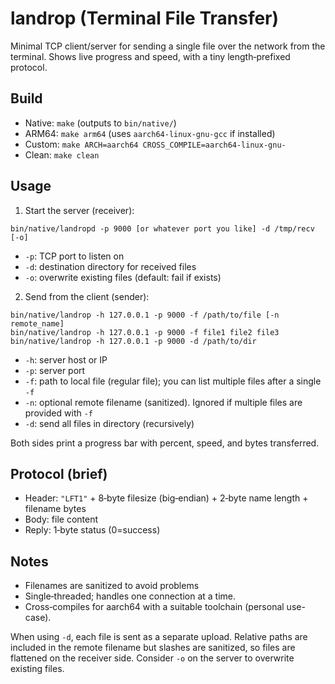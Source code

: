 # landrop (Terminal File Transfer)

Minimal TCP client/server for sending a single file over the network from the terminal. Shows live progress and speed, with a tiny length‑prefixed protocol.

## Build
- Native: `make` (outputs to `bin/native/`)
- ARM64: `make arm64` (uses `aarch64-linux-gnu-gcc` if installed)
- Custom: `make ARCH=aarch64 CROSS_COMPILE=aarch64-linux-gnu-`
- Clean: `make clean`

## Usage
1) Start the server (receiver):
```
bin/native/landropd -p 9000 [or whatever port you like] -d /tmp/recv [-o]
```
- `-p`: TCP port to listen on
- `-d`: destination directory for received files
- `-o`: overwrite existing files (default: fail if exists)

2) Send from the client (sender):
```
bin/native/landrop -h 127.0.0.1 -p 9000 -f /path/to/file [-n remote_name]
bin/native/landrop -h 127.0.0.1 -p 9000 -f file1 file2 file3
bin/native/landrop -h 127.0.0.1 -p 9000 -d /path/to/dir
```
- `-h`: server host or IP
- `-p`: server port
- `-f`: path to local file (regular file); you can list multiple files after a single `-f`
- `-n`: optional remote filename (sanitized). Ignored if multiple files are provided with `-f`
- `-d`: send all files in directory (recursively)

Both sides print a progress bar with percent, speed, and bytes transferred.

## Protocol (brief)
- Header: `"LFT1"` + 8‑byte filesize (big‑endian) + 2‑byte name length + filename bytes
- Body: file content
- Reply: 1‑byte status (0=success)

## Notes
- Filenames are sanitized to avoid problems 
- Single‑threaded; handles one connection at a time.
- Cross‑compiles for aarch64 with a suitable toolchain (personal use-case).

When using `-d`, each file is sent as a separate upload. Relative paths are included in the remote filename but slashes are sanitized, so files are flattened on the receiver side. Consider `-o` on the server to overwrite existing files.
